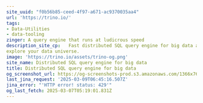 ```yaml
---
site_uuid: "f0b56b85-ceed-4f97-a671-ac9370035aa4"
url: 'https://trino.io/'
tags:
- Data-Utilities
- data-tooling
zinger: A query engine that runs at ludicrous speed
description_site_cp:   Fast distributed SQL query engine for big data analytics that helps you
explore your data universe.
image: 'https://trino.io/assets/trino-og.png'
site_name: Distributed SQL query engine for big data
title: Distributed SQL query engine for big data
og_screenshot_url: https://og-screenshots-prod.s3.amazonaws.com/1366x768/80/false/be7dc32d8d2b6c2d9cf9f8a3143feb8c5363cf2588d44812fcadb1283ecbc88b.jpeg
last_jina_request: '2025-03-09T06:45:16.507Z'
jina_error: "'HTTP error! status: 429'"
og_last_fetch: 2025-03-07T05:19:01.831Z
---
```


